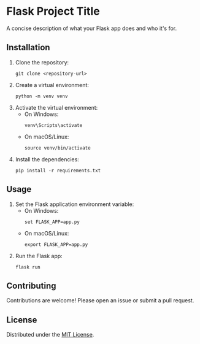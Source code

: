 # Flask Project Title

A concise description of what your Flask app does and who it's for.

## Installation

1. Clone the repository:
    ```
    git clone <repository-url>
    ```
2. Create a virtual environment:
    ```
    python -m venv venv
    ```
3. Activate the virtual environment:
    - On Windows:
      ```
      venv\Scripts\activate
      ```
    - On macOS/Linux:
      ```
      source venv/bin/activate
      ```
4. Install the dependencies:
    ```
    pip install -r requirements.txt
    ```

## Usage

1. Set the Flask application environment variable:
    - On Windows:
      ```
      set FLASK_APP=app.py
      ```
    - On macOS/Linux:
      ```
      export FLASK_APP=app.py
      ```
2. Run the Flask app:
    ```
    flask run
    ```

## Contributing

Contributions are welcome! Please open an issue or submit a pull request.

## License

Distributed under the [MIT License](LICENSE).